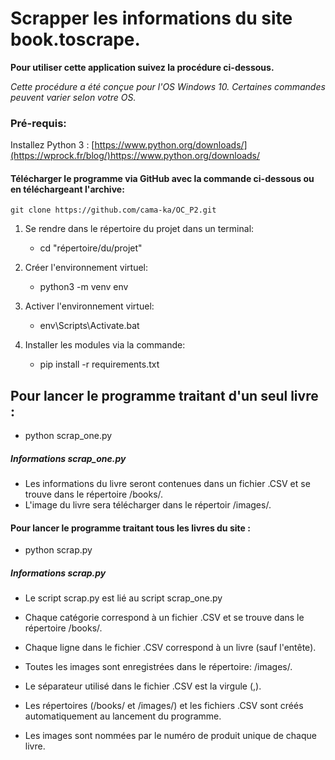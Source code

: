 # Scrapper les informations du site book.toscrape.

**Pour utiliser cette application suivez la procédure ci-dessous.**

*Cette procédure a été conçue pour l'OS Windows 10. Certaines commandes peuvent varier selon votre OS.*

### Pré-requis:
Installez Python 3 : [https://www.python.org/downloads/](https://wprock.fr/blog/)https://www.python.org/downloads/

#### Télécharger le programme via GitHub avec la commande ci-dessous ou en téléchargeant l'archive: 

	git clone https://github.com/cama-ka/OC_P2.git

1. Se rendre dans le répertoire du projet dans un terminal:
	- cd "répertoire/du/projet"

2. Créer l'environnement virtuel:
	- python3 -m venv env

3. Activer l'environnement virtuel:
	- env\Scripts\Activate.bat

4. Installer les modules via la commande:
	- pip install -r requirements.txt


## Pour lancer le programme traitant d'un seul livre :
* python scrap_one.py

##### Informations scrap_one.py
- Les informations du livre seront contenues dans un fichier .CSV et se trouve dans le répertoire /books/.
- L'image du livre sera télécharger dans le répertoir /images/.

#### Pour lancer le programme traitant tous les livres du site :
* python scrap.py

##### Informations scrap.py
- Le script scrap.py est lié au script scrap_one.py

- Chaque catégorie correspond à un fichier .CSV et se trouve dans le répertoire /books/.

- Chaque ligne dans le fichier .CSV correspond à un livre (sauf l'entête).

- Toutes les images sont enregistrées dans le répertoire: /images/.

- Le séparateur utilisé dans le fichier .CSV est la virgule (,).

- Les répertoires (/books/ et /images/) et les fichiers .CSV sont créés automatiquement au lancement du programme.

- Les images sont nommées par le numéro de produit unique de chaque livre.